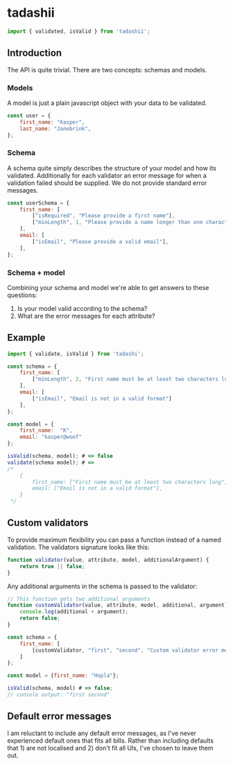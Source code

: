 # tadashii

```js
import { validated, isValid } from 'tadashii';
```

## Introduction
The API is quite trivial. There are two concepts: schemas and models.

### Models
A model is just a plain javascript object with your data to be validated.

```js
const user = {
    first_name: "Kasper",
    last_name: "Janebrink",
};
```

### Schema
A schema quite simply describes the structure of your model and how its validated. Additionally for each validator an error message for when a validation failed should be supplied. We do not provide standard error messages.

```js
const userSchema = {
    first_name: [
        ["isRequired", "Please provide a first name"],
        ["minLength", 1, "Please provide a name longer than one character"],
    ],
    email: [
        ["isEmail", "Please provide a valid email"],
    ],
};
```


### Schema + model
Combining your schema and model we're able to get answers to these questions:

1. Is your model valid according to the schema?
2. What are the error messages for each attribute?

## Example

```js
import { validate, isValid } from 'tadashi';

const schema = {
    first_name: [
        ["minLength", 2, "First name must be at least two characters long"]
    ],
    email: [
        ["isEmail", "Email is not in a valid format"]
    ],
};

const model = {
    first_name:  "K",
    email: "kasper@woof"
};

isValid(schema, model); # => false
validate(schema model); # =>
/*
    {
        first_name: ["First name must be at least two characters long"],
        email: ["Email is not in a valid format"],
    }
 */
```

## Custom validators
To provide maximum flexibility you can pass a function instead of a named validation. The validators signature looks like this:

```js
function validator(value, attribute, model, additionalArgument) {
    return true || false;
}
```

Any additional arguments in the schema is passed to the validator:

```js
// This function gets two additional arguments
function customValidator(value, attribute, model, additional, argument) {
    console.log(additional + argument);
    return false;
}

const schema = {
    first_name: [
        [customValidator, "first", "second", "Custom validator error message"]
    ]
};

const model = {first_name: "Hopla"};

isValid(schema, model) # => false;
// console output: "first second"
```

## Default error messages
I am reluctant to include any default error messages, as I've never experienced default ones that fits all bills. Rather than including defaults that 1) are not localised and 2) don't fit all UIs, I've chosen to leave them out.
